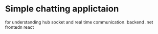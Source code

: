 <h1>Simple chatting applictaion</h1>
for understanding hub socket and real time communication.
backend .net frontedn react
